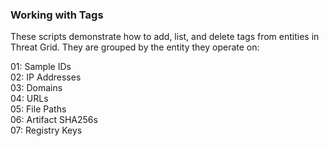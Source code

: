 ### Working with Tags

These scripts demonstrate how to add, list, and delete tags from entities in Threat Grid. They are grouped by the entity they operate on:

01: Sample IDs  
02: IP Addresses  
03: Domains  
04: URLs  
05: File Paths  
06: Artifact SHA256s  
07: Registry Keys  
